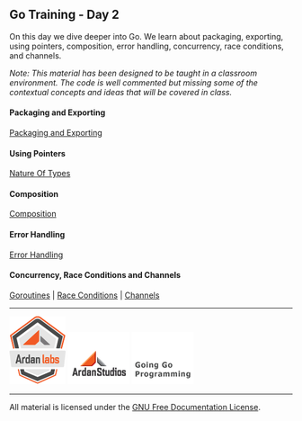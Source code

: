 ## Go Training - Day 2
On this day we dive deeper into Go. We learn about packaging, exporting, using pointers, composition, error handling, concurrency, race conditions, and channels.

*Note: This material has been designed to be taught in a classroom environment. The code is well commented but missing some of the contextual concepts and ideas that will be covered in class.*

#### Packaging and Exporting
[Packaging and Exporting](../04-packaging_exporting/readme.md)

#### Using Pointers
[Nature Of Types](../05-using_pointers/readme.md)

#### Composition
[Composition](../06-composition/readme.md)

#### Error Handling
[Error Handling](../07-error_handling/readme.md)

#### Concurrency, Race Conditions and Channels
[Goroutines](../08-concurrency_channels/01-goroutines/readme.md) | 
[Race Conditions](../08-concurrency_channels/02-race_conditions/readme.md) | 
[Channels](../08-concurrency_channels/03-channels/readme.md)

___
[![Ardan Labs](images/ggt_logo.png)](http://www.ardanlabs.com)
[![Ardan Studios](images/ardan_logo.png)](http://www.ardanstudios.com)
[![GoingGo Blog](images/ggb_logo.png)](http://www.goinggo.net)
___
All material is licensed under the [GNU Free Documentation License](https://github.com/ArdanStudios/gotraining/blob/master/LICENSE).
